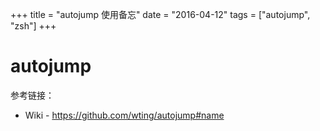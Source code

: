 +++
title = "autojump 使用备忘"
date = "2016-04-12"
tags = ["autojump", "zsh"]
+++

# autojump

参考链接：

* Wiki - https://github.com/wting/autojump#name


